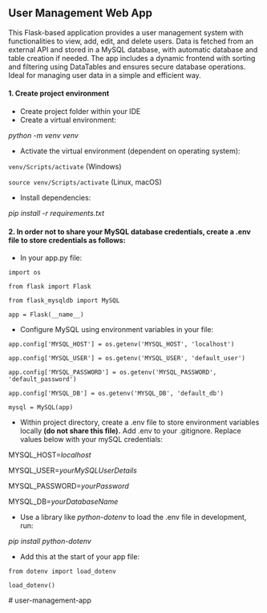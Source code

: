 ## User Management Web App

This Flask-based application provides a user management system with functionalities to view, add, edit, and delete users. Data is fetched from an external API and stored in a MySQL database, with automatic database and table creation if needed. The app includes a dynamic frontend with sorting and filtering using DataTables and ensures secure database operations. Ideal for managing user data in a simple and efficient way.

####  1. Create project environment
- Create project folder within your IDE
- Create a virtual environment:

*python -m venv venv*

- Activate the virtual environment (dependent on operating system):

`venv/Scripts/activate` (Windows)

`source venv/Scripts/activate` (Linux, macOS)

- Install dependencies:

*pip install -r requirements.txt*

#### 2. In order not to share your MySQL database credentials, create a .env file to store credentials as follows:

- In your app.py file:

`import os`

`from flask import Flask`

`from flask_mysqldb import MySQL`

`app = Flask(__name__)`

- Configure MySQL using environment variables in your file:

`app.config['MYSQL_HOST'] = os.getenv('MYSQL_HOST', 'localhost')`

`app.config['MYSQL_USER'] = os.getenv('MYSQL_USER', 'default_user')`

`app.config['MYSQL_PASSWORD'] = os.getenv('MYSQL_PASSWORD', 'default_password')`

`app.config['MYSQL_DB'] = os.getenv('MYSQL_DB', 'default_db')`

`mysql = MySQL(app)`

- Within project directory, create a .env file to store environment variables locally 
__(do not share this file).__ Add .env to your .gitignore. Replace values below with your mySQL credentials:

MYSQL_HOST=*localhost*

MYSQL_USER=*yourMySQLUserDetails*

MYSQL_PASSWORD=*yourPassword*

MYSQL_DB=*yourDatabaseName*

- Use a library like *python-dotenv* to load the .env file in development, run:

*pip install python-dotenv*

- Add this at the start of your app file:

`from dotenv import load_dotenv`

`load_dotenv()`

#   u s e r - m a n a g e m e n t - a p p  
 